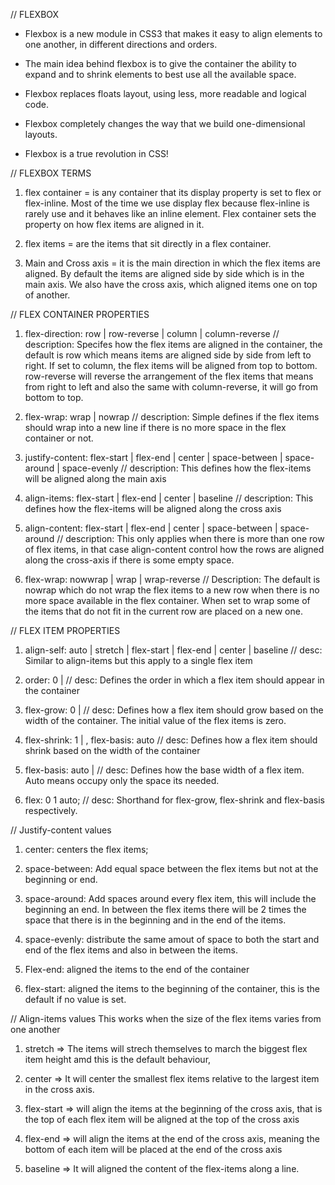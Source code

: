 // FLEXBOX

* Flexbox is a new module in CSS3 that makes it easy to align elements to one
another, in different directions and orders.

* The main idea behind flexbox is to give the container the ability to expand and
to shrink elements to best use all the available space.

* Flexbox replaces floats layout, using less, more readable and logical code.

* Flexbox completely changes the way that we build one-dimensional layouts.

* Flexbox is a true revolution in CSS!


// FLEXBOX TERMS
1. flex container = is any container that its display property is set to flex or
flex-inline. Most of the time we use display flex because flex-inline is rarely use
and it behaves like an inline element. Flex container sets the property on how flex
items are aligned in it.

2. flex items = are the items that sit directly in a flex container.

3. Main and Cross axis = it is the main direction in which the flex items are aligned. 
By default the items are aligned side by side which is in the main axis. We also have
the cross axis, which aligned items one on top of another.




// FLEX CONTAINER PROPERTIES

1. flex-direction: row | row-reverse | column | column-reverse
// description: Specifes how the flex items are aligned in the container, the
default is row which means items are aligned side by side from left to right.
If set to column, the flex items will be aligned from top to bottom. row-reverse
will reverse the arrangement of the flex items that means from right to left and
also the same with column-reverse, it will go from bottom to top.

2. flex-wrap: wrap | nowrap
// description: Simple defines if the flex items should wrap into a new line if
there is no more space in the flex container or not.

3. justify-content: flex-start | flex-end | center | space-between | space-around |
space-evenly
// description: This defines how the flex-items will be aligned along the main axis

4. align-items: flex-start | flex-end | center | baseline
// description: This defines how the flex-items will be aligned along the cross axis

5. align-content: flex-start | flex-end | center | space-between | space-around
// description: This only applies when there is more than one row of flex items, in
that case align-content control how the rows are aligned along the cross-axis if there
is some empty space.

6. flex-wrap: nowwrap | wrap | wrap-reverse
// Description: The default is nowrap which do not wrap the flex items to a new row when
there is no more space available in the flex container. When set to wrap some of the items
that do not fit in the current row are placed on a new one.



// FLEX ITEM PROPERTIES

1. align-self: auto | stretch | flex-start | flex-end | center | baseline
// desc: Similar to align-items but this apply to a single flex item

2. order: 0 | <integer>
// desc: Defines the order in which a flex item should appear in the container

3. flex-grow: 0 | <integer>
// desc: Defines how a flex item should grow based on the width of the container.
The initial value of the flex items is zero.

4. flex-shrink: 1 | <integer>, flex-basis: auto 
// desc: Defines how a flex item should shrink based on the width of the container

5. flex-basis: auto | <length>
// desc: Defines how the base width of a flex item. Auto means occupy only the space
its needed.

6. flex: 0 1 auto;
// desc: Shorthand for flex-grow, flex-shrink and flex-basis respectively.


// Justify-content values
1. center: centers the flex items;

2. space-between: Add equal space between the flex items but not at the beginning or end.

3. space-around: Add spaces around every flex item, this will include the beginning an end.
In between the flex items there will be 2 times the space that there is in the beginning and
in the end of the items.

4. space-evenly: distribute the same amout of space to both the start and end of the flex items
and also in between the items.

5. Flex-end: aligned the items to the end of the container

6. flex-start: aligned the items to the beginning of the container, this is the default if no
value is set.



// Align-items values
This works when the size of the flex items varies from one another

1. stretch => The items will strech themselves to march the biggest flex item height amd
this is the default behaviour,

2. center => It will center the smallest flex items relative to the largest item in the 
cross axis.

3. flex-start => will align the items at the beginning of the cross axis, that is the top
of each flex item will be aligned at the top of the cross axis

4. flex-end => will align the items at the end of the cross axis, meaning the bottom
of each item will be placed at the end of the cross axis

5. baseline => It will aligned the content of the flex-items along a line.


